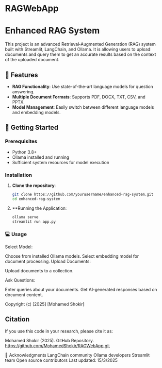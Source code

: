# RAGWebApp

# Enhanced RAG System 

This project is an advanced Retrieval-Augmented Generation (RAG) system built with Streamlit, LangChain, and Ollama. It is allowing users to upload documents  and query them to get an accurate results based on the context of the uploaded document.

## 🌟 Features

- **RAG Functionality**: Use state-of-the-art language models for question answering.
- **Multiple Document Formats**: Supports PDF, DOCX, TXT, CSV, and PPTX.
- **Model Management**: Easily switch between different language models and embedding models.


## 🚀 Getting Started

### Prerequisites

- Python 3.8+
- Ollama installed and running
- Sufficient system resources for model execution

### Installation

1. **Clone the repository**:
   ```bash
   git clone https://github.com/yourusername/enhanced-rag-system.git
   cd enhanced-rag-system

2. **Running the Application:
   ```bash
   ollama serve
   streamlit run app.py


### 💻 Usage
Select Model:

Choose from installed Ollama models.
Select embedding model for document processing.
Upload Documents:

Upload documents to a collection.

Ask Questions:

Enter queries about your documents.
Get AI-generated responses based on document content.


Copyright (c) [2025] [Mohamed Shokir]

## Citation
If you use this code in your research, please cite it as:

Mohamed Shokir (2025). GitHub Repository. https://github.com/MohamedShokir/RAGWebApp.git

🙏 Acknowledgments
LangChain community
Ollama developers
Streamlit team
Open source contributors
Last updated: 15/3/2025
